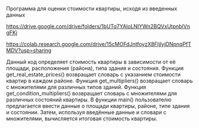 Программа для оценки стоимости квартиры, исходя из введенных данных

https://drive.google.com/drive/folders/1bUTq7YAloLNIYWn2BQVxUtpnblVngFKj

https://colab.research.google.com/drive/15cMOFdJntfoyzX8FIjIyjDNpnqPfTMDV?usp=sharing

Данный код определяет стоимость квартиры в зависимости от её площади, расположения (района), типа здания и состояния. 
Функция get_real_estate_prices() возвращает словарь с указанием стоимости квартир в каждом районе. 
Функция get_multipliers() возвращает словарь с множителями для различных типов зданий. 
Функция get_condition_multipliers() возвращает словарь с множителями для различных состояний квартиры. 
В функции main() пользователю предлагается ввести данные о площади квартиры, районе, типе здания и состоянии. Затем, используя введённые данные и словари с множителями, вычисляется итоговая стоимость квартиры. 
